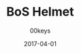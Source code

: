 ---
title: BoS Helmet
profile: SA Row 3
colorway: Vault Jumpsuit
base: BFK
legend: YY
author: 00keys
date: 2017-04-01
gb: junktown2
code: brotherhood-bfk-yy-sa3
id: 916 # 900 = Junktown Keys II GB
tags: SA Row 3, BoS Helmet, Junktown Keys II GB, Vault Jumpsuit
template: key.jade
---